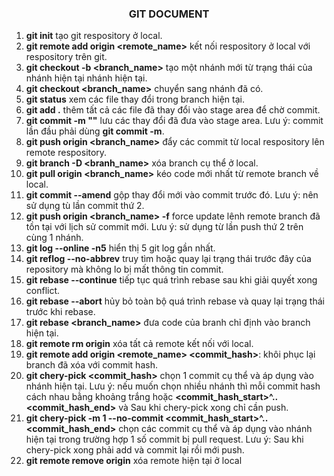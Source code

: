 <h3 align="center">GIT DOCUMENT</h3>

1. **git init** tạo git respository ở local.
2. **git remote add origin <remote_name>** kết nối respository ở local với respository trên git.
3. **git checkout -b <branch_name>** tạo một nhánh mới từ trạng thái của nhánh hiện tại nhánh hiện tại.
4. **git checkout <branch_name>** chuyển sang nhánh đã có.
5. **git status** xem các file thay đổi trong branch hiện tại.
6. **git add .** thêm tất cả các file đã thay đổi vào stage area để chờ commit.
7. **git commit -m "<description>"** lưu các thay đổi đã đưa vào stage area. Lưu ý: commit lần đầu phải dùng **git commit -m**.
8. **git push origin <branch_name>** đẩy các commit từ local respository lên remote respository.
9. **git branch -D <branh_name>** xóa branch cụ thể ở local.
10. **git pull origin <branch_name>** kéo code mới nhất từ remote branch về local.
11. **git commit --amend** gộp thay đổi mới vào commit trước đó. Lưu ý: nên sử dụng tù lần commit thứ 2.
12. **git push origin <branch_name> -f** force update lênh remote branch đã tồn tại với lịch sử commit mới. Lưu ý: sử dụng từ lần push thứ 2 trên cùng 1 nhánh.
13. **git log --online -n5** hiển thị 5 git log gần nhất.
14. **git reflog --no-abbrev** truy tìm hoặc quay lại trạng thái trước đây của repository mà không lo bị mất thông tin commit.
15. **git rebase --continue** tiếp tục quá trình rebase sau khi giải quyết xong conflict.
16. **git rebase --abort** hủy bỏ toàn bộ quá trình rebase và quay lại trạng thái trước khi rebase.
17. **git rebase <branch_name>** đưa code của branh chỉ định vào branch hiện tại.
18. **git remote rm origin** xóa tất cả remote kết nối với local.
19. **git remote add origin <remote_name> <commit_hash>**: khôi phục lại branch đã xóa với commit hash.
20. **git chery-pick <commit_hash>** chọn 1 commit cụ thể và áp dụng vào nhánh hiện tại. Lưu ý: nếu muốn chọn nhiều nhánh thì mỗi commit hash cách nhau bằng khoảng trắng hoặc **<commit_hash_start>^..<commit_hash_end>** và Sau khi chery-pick xong chỉ cần push.
21. **git chery-pick -m 1 --no-commit <commit_hash_start>^..<commit_hash_end>** chọn các commit cụ thể và áp dụng vào nhánh hiện tại trong trường hợp 1 số commit bị pull request. Lưu ý:  Sau khi chery-pick xong phải add và commit lại rồi mới push.
22. **git remote remove origin** xóa remote hiện tại ở local 


